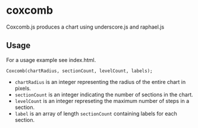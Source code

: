 # coxcomb

Coxcomb.js produces a chart using underscore.js and raphael.js


## Usage
For a usage example see index.html.

`Coxcomb(chartRadius, sectionCount, levelCount, labels);`

* `chartRadius` is an integer representing the radius of the entire chart in pixels.
* `sectionCount` is an integer indicating the number of sections in the chart.
* `levelCount` is an integer represeting the maximum number of steps in a section.
* `label` is an array of length `sectionCount` containing labels for each section.
